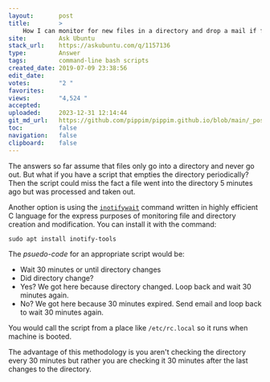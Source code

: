 ```yaml
---
layout:       post
title:        >
    How I can monitor for new files in a directory and drop a mail if files are not added every 30 mins?
site:         Ask Ubuntu
stack_url:    https://askubuntu.com/q/1157136
type:         Answer
tags:         command-line bash scripts
created_date: 2019-07-09 23:38:56
edit_date:    
votes:        "2 "
favorites:    
views:        "4,524 "
accepted:     
uploaded:     2023-12-31 12:14:44
git_md_url:   https://github.com/pippim/pippim.github.io/blob/main/_posts/2019/2019-07-09-How-I-can-monitor-for-new-files-in-a-directory-and-drop-a-mail-if-files-are-not-added-every-30-mins_.md
toc:          false
navigation:   false
clipboard:    false
---
```


The answers so far assume that files only go into a directory and never go out. But what if you have a script that empties the directory periodically? Then the script could miss the fact a file went into the directory 5 minutes ago but was processed and taken out.

Another option is using the [`inotifywait`][1] command written in highly efficient C language for the express purposes of monitoring file and directory creation and modification. You can install it with the command:

``` 
sudo apt install inotify-tools
```

The *psuedo-code* for an appropriate script would be:

- Wait 30 minutes or until directory changes
- Did directory change?
- Yes? We got here because directory changed. Loop back and wait 30 minutes again.
- No? We got here because 30 minutes expired. Send email and loop back to wait 30 minutes again.

You would call the script from a place like `/etc/rc.local` so it runs when machine is booted.

The advantage of this methodology is you aren't checking the directory every 30 minutes but rather you are checking it 30 minutes after the last changes to the directory.



  [1]: https://linux.die.net/man/1/inotifywait
